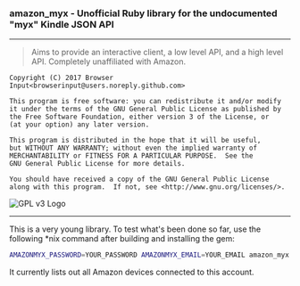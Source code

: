 ### amazon_myx - Unofficial Ruby library for the undocumented "myx" Kindle JSON API
___
>Aims to provide an interactive client, a low level API, and a high level API. Completely unaffiliated with Amazon.
```
Copyright (C) 2017 Browser Input<browserinput@users.noreply.github.com>

This program is free software: you can redistribute it and/or modify
it under the terms of the GNU General Public License as published by
the Free Software Foundation, either version 3 of the License, or
(at your option) any later version.

This program is distributed in the hope that it will be useful,
but WITHOUT ANY WARRANTY; without even the implied warranty of
MERCHANTABILITY or FITNESS FOR A PARTICULAR PURPOSE.  See the
GNU General Public License for more details.

You should have received a copy of the GNU General Public License
along with this program.  If not, see <http://www.gnu.org/licenses/>.
```
![GPL v3 Logo](https://www.gnu.org/graphics/gplv3-88x31.png)
___

This is a very young library. To test what's been done so far, use the following \*nix command after building and installing the gem:

```bash
AMAZONMYX_PASSWORD=YOUR_PASSWORD AMAZONMYX_EMAIL=YOUR_EMAIL amazon_myx
```

It currently lists out all Amazon devices connected to this account.
